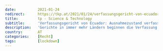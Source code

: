 ```yaml
---
date:          2021-01-24
redirect:      https://tkp.at/2021/01/24/verfassungsgericht-von-ecuador-ausnahmezustand-verfassungswidrig/
title:         tp - Science & Technology
subtitle:      'Verfassungsgericht von Ecuador: Ausnahmezustand verfassungswidrig'
description:   'Gerichte in immer mehr Ländern beginnen die Verfassung und Gesetze durchzusetzen, Verordnungen und Bescheide werden aufgehoben und auf Gesetzmäßigkeit der Verwaltung bestanden. Der österreichische Verfassungsgerichtshof hebt regelmäßig Verordnungen der Regierung auf, die sie einfach wieder neu erlässt, was unter Amtsmissbrauch fällt. Ein portugiesisches Berufungsgericht hat die Verwendbarkeit der PCR-Tests für Quarantäne Bescheide verneint. Ein italienische …'
country:       AT
categories:    [Recht]
tags:          [lockdown]
---
```

